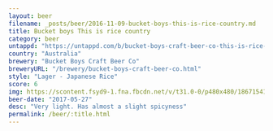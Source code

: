 ```yaml
---
layout: beer
filename: _posts/beer/2016-11-09-bucket-boys-this-is-rice-country.md
title: Bucket boys This is rice country
category: beer
untappd: "https://untappd.com/b/bucket-boys-craft-beer-co-this-is-rice-country/2037792"
country: "Australia"
brewery: "Bucket Boys Craft Beer Co"
breweryURL: "/brewery/bucket-boys-craft-beer-co.html"
style: "Lager - Japanese Rice"
score: 6
img: https://scontent.fsyd9-1.fna.fbcdn.net/v/t31.0-0/p480x480/18671541_10155251933988745_5097399707715147047_o.jpg?_nc_cat=111&_nc_sid=e007fa&_nc_ohc=QgbUkqyB35QAX87TAGi&_nc_ht=scontent.fsyd9-1.fna&tp=6&oh=de9405894e490bd41afb79546d489bf8&oe=5F95392D
beer-date: "2017-05-27"
desc: "Very light. Has almost a slight spicyness"
permalink: /beer/:title.html
---
```

